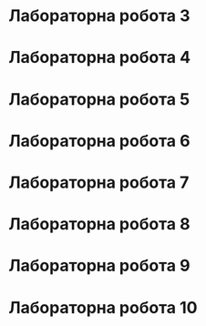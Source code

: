 # Лабораторна робота 3
# Лабораторна робота 4
# Лабораторна робота 5
# Лабораторна робота 6
# Лабораторна робота 7
# Лабораторна робота 8
# Лабораторна робота 9
# Лабораторна робота 10
